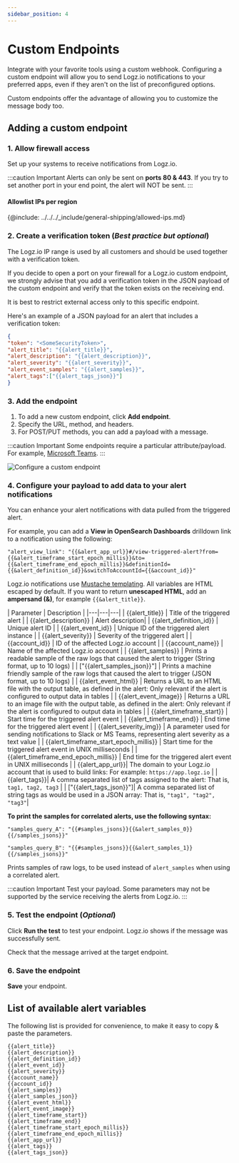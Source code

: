 ```yaml
---
sidebar_position: 4
---
```


# Custom Endpoints


Integrate with your favorite tools using a custom webhook. Configuring a custom endpoint will allow you to send Logz.io notifications to your preferred apps,
even if they aren't on the list of preconfigured options.

Custom endpoints offer the advantage
of allowing you to customize the message body too.

## Adding a custom endpoint

 
### 1. Allow firewall access

Set up your systems to receive notifications from Logz.io.

:::caution Important
Alerts can only be sent on **ports 80 & 443**.
If you try to set another port in your end point, the alert will NOT be sent.
:::

#### Allowlist IPs per region

{@include: ../../../_include/general-shipping/allowed-ips.md}


### 2. Create a verification token (_Best practice but optional_)

The Logz.io IP range is used by all customers and should be used together with a verification token.

If you decide to open a port on your firewall for a Logz.io custom endpoint, we strongly advise that you add a verification token in the JSON payload of the custom endpoint and verify that the token exists on the receiving end.


It is best to restrict external access only to this specific endpoint.

Here's an example of a JSON payload for an alert that includes a verification token:

<!-- {% raw %} -->

```json
{
"token": "<SomeSecurityToken>",
"alert_title": "{{alert_title}}",
"alert_description": "{{alert_description}}",
"alert_severity": "{{alert_severity}}",
"alert_event_samples": "{{alert_samples}}",
"alert_tags":["{{alert_tags_json}}"]
}
```
<!--{% endraw %} -->


### 3. Add the endpoint

1. To add a new custom endpoint, click **Add endpoint**.
2. Specify the URL, method, and headers.
3. For POST/PUT methods, you can add a payload with a message.

:::caution Important
Some endpoints require a particular attribute/payload. For example, [Microsoft Teams](/docs/user-guide/integrations/notification-endpoints/ms-teams/#3-add-your-payload).
:::


![Configure a custom endpoint](https://dytvr9ot2sszz.cloudfront.net/logz-docs/notification-endpoints/custom-endpoint-POST_2021.png)


### 4. Configure your payload to add data to your alert notifications

<!-- {% raw %}-->

You can enhance your alert notifications with data pulled from the triggered alert.

For example, you can add a **View in OpenSearch Dashboards** drilldown link to a notification using the following:

```
"alert_view_link": "{{&alert_app_url}}#/view-triggered-alert?from={{&alert_timeframe_start_epoch_millis}}&to={{&alert_timeframe_end_epoch_millis}}&definitionId={{&alert_definition_id}}&switchToAccountId={{&account_id}}"
```

Logz.io notifications use [Mustache templating](https://mustache.github.io/).
All variables are HTML escaped by default. If you want to return **unescaped HTML**, add an **ampersand (&)**, for example `{{&alert_title}}`.



| Parameter | Description |
|---|---|---|
| {{alert_title}} | Title of the triggered alert  |
| {{alert_description}} | Alert description|
| {{alert_definition_id}} | Unique alert ID |
| {{alert_event_id}} | Unique ID of the triggered alert instance |
| {{alert_severity}} | Severity of the triggered alert |
| {{account_id}} | ID of the affected Logz.io account  |
| {{account_name}} |  Name of the affected Logz.io account |
| {{alert_samples}} | Prints a readable sample of the raw logs that caused the alert to trigger (String format, up to 10 logs) |
| ["{{alert_samples_json}}"] | Prints a machine friendly sample of the raw logs that caused the alert to trigger (JSON format, up to 10 logs) |
| {{alert_event_html}} | Returns a URL to an HTML file with the output table, as defined in the alert: Only relevant if the alert is configured to output data in tables |
| {{alert_event_image}} | Returns a URL to an image file with the output table, as defined in the alert: Only relevant if the alert is configured to output data in tables |
| {{alert_timeframe_start}} | Start time for the triggered alert event   |
| {{alert_timeframe_end}} | End time for the triggered alert event  |
| {{alert_severity_img}} | A parameter used for sending notifications to Slack or MS Teams, representing alert severity as a text value  |
| {{alert_timeframe_start_epoch_millis}} |  Start time for the triggered alert event in UNIX milliseconds |
| {{alert_timeframe_end_epoch_millis}} |  End time for the triggered alert event in UNIX milliseconds |
| {{alert_app_url}}| The domain to your Logz.io account that is used to build links: For example: `https://app.logz.io` |
| {{alert_tags}}| A comma separated list of tags assigned to the alert: That is, `tag1, tag2, tag3` |
| ["{{alert_tags_json}}"]| A comma separated list of string tags as would be used in a JSON array: That is, `"tag1", "tag2", "tag3"`|


**To print the samples for correlated alerts, use the following syntax:**

`"samples_query_A": "{{#samples_jsons}}{{&alert_samples_0}}{{/samples_jsons}}"`

`"samples_query_B": "{{#samples_jsons}}{{&alert_samples_1}}{{/samples_jsons}}"`

Prints samples of raw logs, to be used instead of `alert_samples` when using a correlated alert.

:::caution Important
Test your payload. Some parameters may not be supported by the service receiving the alerts from Logz.io.
:::


### 5. Test the endpoint (_Optional_)

Click **Run the test** to test your endpoint.
Logz.io shows if the message was successfully sent.

Check that the message arrived at the target endpoint.

### 6. Save the endpoint

**Save** your endpoint.


 

## List of available alert variables

The following list is provided for convenience, to make it easy to copy & paste the parameters.



```
{{alert_title}}
{{alert_description}}
{{alert_definition_id}}
{{alert_event_id}}
{{alert_severity}}
{{account_name}}
{{account_id}}
{{alert_samples}}
{{alert_samples_json}}
{{alert_event_html}}
{{alert_event_image}} 
{{alert_timeframe_start}}
{{alert_timeframe_end}}
{{alert_timeframe_start_epoch_millis}}
{{alert_timeframe_end_epoch_millis}}
{{alert_app_url}}
{{alert_tags}}
{{alert_tags_json}}
```


<!-- {% endraw %}-->
